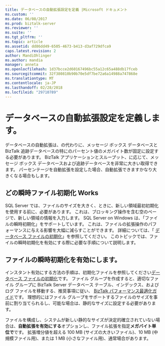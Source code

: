 ```yaml
---
title: データベースの自動拡張設定を定義 |Microsoft ドキュメント
ms.custom: ''
ms.date: 06/08/2017
ms.prod: biztalk-server
ms.reviewer: ''
ms.suite: ''
ms.tgt_pltfrm: ''
ms.topic: article
ms.assetid: dd86dd49-6505-4673-b413-d3af729dfca9
caps.latest.revision: 2
author: MandiOhlinger
ms.author: mandia
manager: anneta
ms.openlocfilehash: 1d37bcce2d60167496bc55a12c65a488db17fceb
ms.sourcegitcommit: 32f380810b90b70e5df7be72a6a14988a747868e
ms.translationtype: MT
ms.contentlocale: ja-JP
ms.lasthandoff: 02/28/2018
ms.locfileid: "29710789"
---
```

# <a name="define-auto-growth-settings-for-databases"></a>データベースの自動拡張設定を定義します。
データベースの自動拡張は、の代わりに、メッセージ ボックス データベースと BizTalk 追跡データベースの特にのパーセント値のメガバイト数が固定に設定する必要があります。 BizTalk アプリケーションとスループット、に応じて、メッセージ ボックス データベースおよび追跡データベースを非常に大きい取得できます。 パーセンテージを自動拡張を設定した場合、自動拡張できますかなり大きくなる場合もします。  
  
## <a name="how-instant-file-initialization-works"></a>どの瞬時ファイル初期化 Works  
 SQL Server では、ファイルのサイズを大きく、ときに、新しい領域最初初期化を使用する前に、必要があります。 これは、ブロッキング操作を含む空のページで、新しい領域の情報を入力します。 SQL Server on Windows は、「ファイルの瞬時初期化」をサポートしています。 これは、ファイルの拡張操作のパフォーマンスに与える影響を大幅に減らすことができます。 詳細については、「 [データベース ファイルの初期化](https://docs.microsoft.com/sql/relational-databases/databases/database-instant-file-initialization)」を参照してください。 このトピックでは、ファイルの瞬時初期化を有効にする際に必要な手順について説明します。  
  
## <a name="enable-instant-file-initialization"></a>ファイルの瞬時初期化を有効にします。  
 インスタント有効にする方法の手順は、初期化ファイルを参照してください[データベース ファイルの初期化](https://docs.microsoft.com/sql/relational-databases/databases/database-instant-file-initialization)です。 ファイル グループを作成すると、適切なファイル グループに BizTalk Server データベース テーブル、インデックス、およびログ ファイルを移動する、推奨事項に従い、 [BizTalk パフォーマンス最適化ガイド](../technical-guides/biztalk-server-2013-performance-optimization-guide.md)です。 理想的にはファイル グループをサポートするファイルのサイズを事前に割り当てられるし、可能な場合は、静的なサイズに設定する必要があります。  
  
 ファイルを構成し、システムが新しい静的なサイズが決定的確立されていない場合は、**自動拡張を有効にする**オプションし、ファイル拡張を指定**メガバイト単位で**です。 拡張増分値を超える 100 MB (サイズの大きいファイル)、10 MB (中規模ファイル用)、または 1 MB (小さなファイル用)、通常場合があります。
